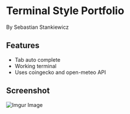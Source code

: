 
# Terminal Style Portfolio

By Sebastian Stankiewicz



## Features

- Tab auto complete
- Working terminal
- Uses coingecko and open-meteo API



## Screenshot

![Imgur Image](https://imgur.com/bo9xO3H.png)


